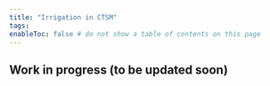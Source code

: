 ```yaml
---
title: "Irrigation in CTSM"
tags:
enableToc: false # do not show a table of contents on this page
---
```



## Work in progress (to be updated soon)